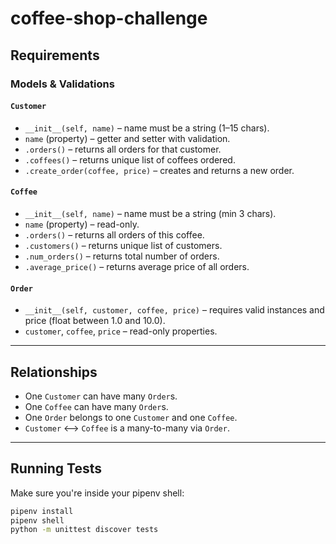 # coffee-shop-challenge

##  Requirements

### Models & Validations

#### `Customer`
- `__init__(self, name)` – name must be a string (1–15 chars).
- `name` (property) – getter and setter with validation.
- `.orders()` – returns all orders for that customer.
- `.coffees()` – returns unique list of coffees ordered.
- `.create_order(coffee, price)` – creates and returns a new order.

#### `Coffee`
- `__init__(self, name)` – name must be a string (min 3 chars).
- `name` (property) – read-only.
- `.orders()` – returns all orders of this coffee.
- `.customers()` – returns unique list of customers.
- `.num_orders()` – returns total number of orders.
- `.average_price()` – returns average price of all orders.

#### `Order`
- `__init__(self, customer, coffee, price)` – requires valid instances and price (float between 1.0 and 10.0).
- `customer`, `coffee`, `price` – read-only properties.

---

## Relationships

- One `Customer` can have many `Order`s.
- One `Coffee` can have many `Order`s.
- One `Order` belongs to one `Customer` and one `Coffee`.
- `Customer` <--> `Coffee` is a many-to-many via `Order`.

---

## Running Tests

Make sure you're inside your pipenv shell:

```bash
pipenv install
pipenv shell
python -m unittest discover tests
